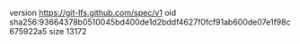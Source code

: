 version https://git-lfs.github.com/spec/v1
oid sha256:93664378b0510045bd400de1d2bddf4627f0fcf91ab600de07e1f98c675922a5
size 13172
